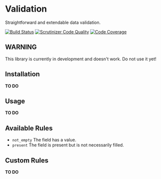 # Validation
Straightforward and extendable data validation.

[![Build Status](https://travis-ci.org/byrobots/validation.svg?branch=master)](https://travis-ci.org/byrobots/validation)
[![Scrutinizer Code Quality](https://scrutinizer-ci.com/g/byrobots/validation/badges/quality-score.png?b=master)](https://scrutinizer-ci.com/g/byrobots/validation/?branch=master)
[![Code Coverage](https://scrutinizer-ci.com/g/byrobots/validation/badges/coverage.png?b=master)](https://scrutinizer-ci.com/g/byrobots/validation/?branch=master)

## WARNING
This library is currently in development and doesn't work. Do not use it yet!

## Installation
**TO DO**

## Usage
**TO DO**

## Available Rules
- `not_empty` The field has a value.
- `present` The field is present but is not necessarily filled.

## Custom Rules
**TO DO**
